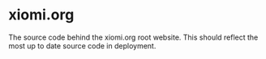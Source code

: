 # xiomi.org

The source code behind the xiomi.org root website. This should reflect the most up to date source code in deployment.